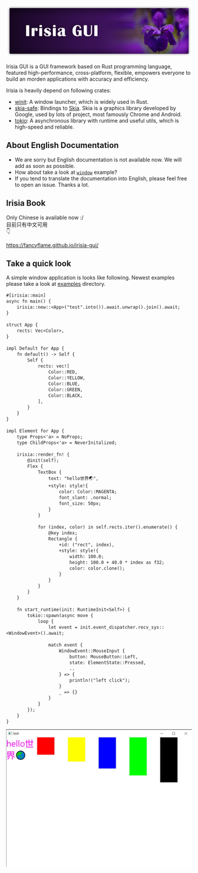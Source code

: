 ![banner](images/banner_with_shadow_mirrored.jpg)

Irisia GUI is a GUI framework based on Rust programming language, featured high-performance, cross-platform, flexible, empowers everyone to build an morden applications with accuracy and efficiency.

Irisia is heavily depend on following crates:

- [winit](https://crates.io/crates/winit): A window launcher, which is widely used in Rust.
- [skia-safe](https://crates.io/crates/skia-safe): Bindings to [Skia](https://skia.org/). Skia is a graphics library developed by Google, used by lots of project, most famously Chrome and Android.
- [tokio](https://crates.io/crates/tokio): A asynchronous library with runtime and useful utils, which is high-speed and reliable.

## About English Documentation

- We are sorry but English documentation is not available now. We will add as soon as possible.
- How about take a look at [`window`](https://github.com/Fancyflame/irisia-rs/blob/main/examples/window.rs) example?
- If you tend to translate the documentation into English, please feel free to open an issue. Thanks a lot.

## Irisia Book

Only Chinese is available now :/\
目前只有中文可用\
👇

<https://fancyflame.github.io/irisia-gui/>

## Take a quick look

A simple window application is looks like following. Newest examples please take a look at
[examples](https://github.com/Fancyflame/irisia-rs/tree/main/examples) directory.

```rust,ignore
#[irisia::main]
async fn main() {
    irisia::new::<App>("test".into()).await.unwrap().join().await;
}

struct App {
    rects: Vec<Color>,
}

impl Default for App {
    fn default() -> Self {
        Self {
            rects: vec![
                Color::RED,
                Color::YELLOW,
                Color::BLUE,
                Color::GREEN,
                Color::BLACK,
            ],
        }
    }
}

impl Element for App {
    type Props<'a> = NoProps;
    type ChildProps<'a> = NeverInitalized;

    irisia::render_fn! {
        @init(self);
        Flex {
            TextBox {
                text: "hello世界🌏",
                +style: style!{
                    color: Color::MAGENTA;
                    font_slant: .normal;
                    font_size: 50px;
                }
            }

            for (index, color) in self.rects.iter().enumerate() {
                @key index;
                Rectangle {
                    +id: ("rect", index),
                    +style: style!{
                        width: 100.0;
                        height: 100.0 + 40.0 * index as f32;
                        color: color.clone();
                    }
                }
            }
        }
    }

    fn start_runtime(init: RuntimeInit<Self>) {
        tokio::spawn(async move {
            loop {
                let event = init.event_dispatcher.recv_sys::<WindowEvent>().await;

                match event {
                    WindowEvent::MouseInput {
                        button: MouseButton::Left,
                        state: ElementState::Pressed,
                        ..
                    } => {
                        println!("left click");
                    }
                    _ => {}
                }
            }
        });
    }
}
```

![rendering result](images/window.jpg)
